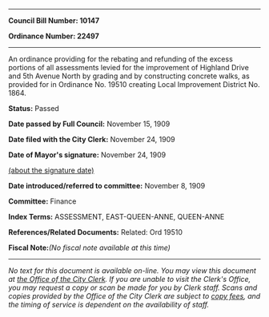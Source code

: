 

********

**Council Bill Number: 10147**
   
**Ordinance Number: 22497**
********

 An ordinance providing for the rebating and refunding of the excess portions of all assessments levied for the improvement of Highland Drive and 5th Avenue North by grading and by constructing concrete walks, as provided for in Ordinance No. 19510 creating Local Improvement District No. 1864.

**Status:** Passed
   
**Date passed by Full Council:** November 15, 1909
   
**Date filed with the City Clerk:** November 24, 1909
   
**Date of Mayor's signature:** November 24, 1909
   
[(about the signature date)](/~public/approvaldate.htm)
   
   
   
**Date introduced/referred to committee:** November 8, 1909
   
**Committee:** Finance
   
   
**Index Terms:** ASSESSMENT, EAST-QUEEN-ANNE, QUEEN-ANNE

**References/Related Documents:** Related: Ord 19510

**Fiscal Note:**_(No fiscal note available at this time)_
********

_No text for this document is available on-line. You may view this document at [the Office of the City Clerk](http://www.seattle.gov/leg/clerk/contactUs.htm). If you are unable to visit the Clerk's Office, you may request a copy or scan be made for you by Clerk staff. Scans and copies provided by the Office of the City Clerk are subject to [copy fees](http://clerk.seattle.gov/~public/clerkfees.htm), and the timing of service is dependent on the availability of staff._

